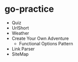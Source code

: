 # go-practice
- Quiz
- UrlShort
- Weather
- Create Your Own Adventure
    - Functional Options Pattern
- Link Parser
- SiteMap